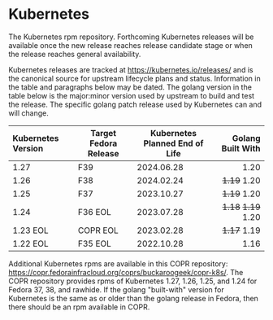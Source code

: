 # Kubernetes

The Kubernetes rpm repository. Forthcoming Kubernetes releases will be available once the new release reaches release candidate stage or when the release reaches general availability.

Kubernetes releases are tracked at https://kubernetes.io/releases/ and is the canonical source for upstream lifecycle plans and status. Information in the table and paragraphs below may be dated. The golang version in the table below is the major:minor version used by upstream to build and test the release. The specific golang patch release used by Kubernetes can and will change.

| Kubernetes Version | Target Fedora Release | Kubernetes Planned End of Life | Golang Built With |
| :--- | --- | --- | ---: |
| 1.27 | F39 | 2024.06.28 | 1.20 |
| 1.26 | F38 | 2024.02.24 | ~~1.19~~ 1.20 |
| 1.25 | F37 | 2023.10.27 | ~~1.19~~ 1.20 |
| 1.24   | F36 EOL | 2023.07.28 | ~~1.18~~ ~~1.19~~ 1.20 |
| 1.23 EOL | COPR EOL | 2023.02.28 | ~~1.17~~ 1.19 |
| 1.22 EOL | F35 EOL | 2022.10.28 | 1.16 |

Additional Kubernetes rpms are available in this COPR repository: https://copr.fedorainfracloud.org/coprs/buckaroogeek/copr-k8s/. The COPR repository provides rpms of Kubernetes 1.27, 1.26, 1.25, and 1.24 for Fedora 37, 38, and rawhide. If the golang "built-with" version for Kubernetes is the same as or older than the golang release in Fedora, then there should be an rpm available in COPR.
